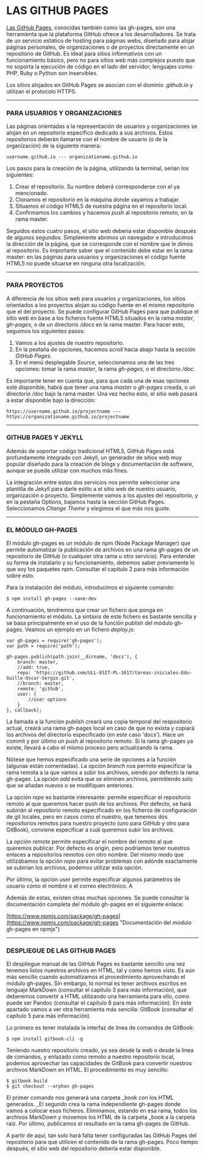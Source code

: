 # LAS GITHUB PAGES

[Las GitHub Pages](https://pages.github.com), conocidas también como las gh-pages, son una herramienta que la plataforma GitHub ofrece a los desarrolladores. Se trata de un servicio estático de hosting para páginas webs, diseñado para alojar páginas personales, de organizaciones o de proyectos directamente en un repositorio de GitHub. Es ideal para sitios informativos con un funcionamiento básico, pero no para sitios web más complejos puesto que no soporta la ejecución de código en el lado del servidor; lenguajes como PHP, Ruby o Python son inservibles.

Los sitios alojados en GitHub Pages se asocian con el dominio _.github.io_ y utilizan el protocolo HTTPS.

---

### PARA USUARIOS Y ORGANIZACIONES

Las páginas orientadas a la representación de usuarios y organizaciones se alojan en un repositorio específico dedicado a sus archivos. Estos repositorios deberán llamarse con el nombre de usuario \(o de la organización\) de la siguiente manera:

```
username.github.io --- organizationame.github.io
```

Los pasos para la creación de la página, utilizando la terminal, serían los siguientes:

1. Crear el repositorio. Su nombre deberá corresponderse con el ya mencionado.
2. Clonamos el repositorio en la máquina donde vayamos a trabajar.
3. Situamos el código HTML5 de nuestra página en el repositorio local.
4. Confirmamos los cambios y hacemos _push_ al repositorio remoto, en la rama master. 

Seguidos estos cuatro pasos, el sitio web debería estar disponible después de algunos segundos. Simplemente abrimos un navegador e introducimos la dirección de la página, que se corresponde con el nombre que le dimos al repositorio. Es importante saber que el contenido debe estar en la rama master: en las páginas para usuarios y organizaciones el código fuente HTML5 no puede situarse en ninguna otra localización.

---

### PARA PROYECTOS

A diferencia de los sitios web para usuarios y organizaciones, los sitios orientados a los proyectos alojan su código fuente en el mismo repositorio que el del proyecto. Se puede configurar GitHub Pages para que publique el sitio web en base a los ficheros fuente HTML5 situados en la rama _master_, _gh-pages_, o de un directorio _/docs_ en la rama master. Para hacer esto, seguimos los siguientes pasos:

1. Vamos a los ajustes de nuestro repositorio.
2. En la pestaña de opciones, hacemos _scroll_ hacia abajo hasta la sección _GitHub Pages_. 
3. En el menú desplegable _Source_, seleccionamos una de las tres opciones: tomar la rama _master_, la rama _gh-pages_, o el directorio _/doc_. 

Es importante tener en cuenta que, para que cada una de esas opciones esté disponible, habrá que tener una rama _master_ o _gh-pages_ creada, o un directorio _/doc_ bajo la rama master. Una vez hecho esto, el sitio web pasará a estar disponible bajo la dirección:

```
https://username.github.io/projectname --- https://organizationame.github.io/projectname
```

---

### GITHUB PAGES Y JEKYLL

Además de soportar código tradicional HTML5, GitHub Pages está profundamente integrado con Jekyll, un generador de sitios web muy popular diseñado para la creación de blogs y documentación de software, aunque se puede utilizar con muchos más fines.

La integración entre estos dos servicios nos permite seleccionar una plantilla de Jekyll para darle estilo a el sitio web de nuestro usuario, organización o proyecto. Simplemente vamos a los ajustes del repositorio, y en la pestaña Options, bajamos hasta la sección GitHub Pages. Seleccionamos _Change Theme_ y elegimos el que más nos guste.

---

### EL MÓDULO GH-PAGES

El módulo gh-pages es un módulo de npm \(Node Package Manager\) que permite automatizar la publicación de archivos en una rama gh-pages de un repositorio de GitHub \(o cualquier otra rama u otro servicio\). Para entender su forma de instalarlo y su funcionamiento, debemos saber previamente lo que soy los paquetes npm. Consultar el capítulo 2 para más información sobre esto.

Para la instalación del módulo, introducimos el siguiente comando:

```
$ npm install gh-pages --save-dev
```

A continuación, tendremos que crear un fichero que ponga en funcionamiento el módulo. La sintaxis de este fichero es bastante sencilla y se basa principalmente en el uso de la función _publish_ del módulo gh-pages. Veamos un ejemplo en un fichero _deploy.js_:

```
var gh-pages = require('gh-pages');
var path = require('path');

gh-pages.publish(path.join(__dirname, 'docs'), {
    branch: master,
    //add: true,
    repo: 'https://github.com/ULL-ESIT-PL-1617/tareas-iniciales-Edu-Guille-Oscar-Sergio.git',
    //branch: master,
    remote: 'github',
    user: {
        //user options
    }
}, callback);
```

La llamada a la función publish creará una copia temporal del respositorio actual, creará una rama gh-pages local en caso de que no exista y copiará los archivos del directorio especificado \(en este caso 'docs'\). Hace un commit y por último un push al repositorio remoto. Si la rama gh-pages ya existe, llevará a cabo el mismo proceso pero actualizando la rama.

Nótese que hemos especificado una serie de opciones a la función \(algunas están comentadas\). La opción _branch_ nos permite especificar la rama remota a la que vamos a subir los archivos, siendo por defecto la rama gh-pages. La opción _add_ evita que se eliminen archivos, permitiendo solo que se añadan nuevos o se modifiquen anteriores.

La opción _repo_ es bastante interesante: permite especificar el repositorio remoto al que queremos hacer push de los archivos. Por defecto, se hará subirián al repositorio remoto especificado en los ficheros de configuración de git locales, pero en casos como el nuestro, que tenemos dos repositorios remotos para nuestro proyecto \(uno para GitHub y otro para GitBook\), conviene especificar a cuál queremos subir los archivos.

La opción _remote_ permite especificar el nombre del remoto al que queremos publicar. Por defecto es origin, pero podríamos tener nuestros enlaces a repositorios remotos con otro nombre. Del mismo modo que utilizábamos la opción _repo_ para evitar problemas con adónde exactamente se subirían los archivos, podemos utilizar esta opción.

Por último, la opción user permite especificar algunos parámetros de usuario como el nombre o el correo electrónico. A

Además de estas, existen otras muchas opciones. Se puede consultar la documentación completa del módulo gh-pages en el siguiente enlace:

[https://www.npmjs.com/package/gh-pages](https://www.npmjs.com/package/gh-pages "Documentación del módulo gh-pages en npmjs")

---

### DESPLIEGUE DE LAS GITHUB PAGES

El despliegue manual de las GitHub Pages es bastante sencillo una vez tenemos listos nuestros archivos en HTML, tal y como hemos visto. Es aún más sencillo cuando automatizamos el procedimiento aprovechando el módulo gh-pages. Sin embargo, lo normal es tener archivos escritos en lenguaje MarkDown \(consultar el capítulo 3 para más información\), que deberemos convertir a HTML utilizando una herramienta para ello, como puede ser Pandoc \(consultar el capítulo 6 para más información\). En este apartado vamos a ver otra herramienta más sencilla: GitBook \(consultar el capítulo 5 para más información\).

Lo primero es tener instalada la interfaz de línea de comandos de GitBook:

```
$ npm install gitbook-cli -g
```

Teniendo nuestro repositorio creado, ya sea desde la web o desde la línea de comandos, y enlazado como remoto a nuestro repositorio local, podemos aprovechar las capacidades de GitBook para convertir nuestros archivos MarkDown en HTML. El procedimiento es muy sencillo:

```
$ gitbook build
$ git checkout --orphan gh-pages
```

El primer comando nos generará una carpeta \_book con los HTML generados. \_El segundo crea la rama independiente gh-pages donde vamos a colocar esos ficheros. Eliminamos, estando en esa rama, todos los archivos MarkDown y movemos los HTML de la carpeta \_book a la carpeta raíz. Por último, publicamos el resultado en la rama gh-pages de GitHub.

A partir de aquí, tan solo hará falta tener configuradas las GitHub Pages del repositorio para que utilicen el contenido de la rama gh-pages. Poco tiempo después, el sitio web del repositorio debería estar disponible.


